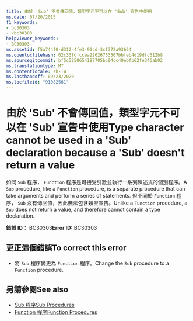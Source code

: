 ```yaml
---
title: 由於 'Sub' 不會傳回值，類型字元不可以在 'Sub' 宣告中使用
ms.date: 07/20/2015
f1_keywords:
- bc30303
- vbc30303
helpviewer_keywords:
- BC30303
ms.assetid: f5a744f0-d312-4fe3-90cd-3cf372a93664
ms.openlocfilehash: 62c33fdfccea22626753567bbfeb4d19dfc612b8
ms.sourcegitcommit: bf5c5850654187705bc94cc40ebfb62fe346ab02
ms.translationtype: MT
ms.contentlocale: zh-TW
ms.lasthandoff: 09/23/2020
ms.locfileid: "91082561"
---
```

# <a name="type-character-cannot-be-used-in-a-sub-declaration-because-a-sub-doesnt-return-a-value"></a><span data-ttu-id="84587-102">由於 'Sub' 不會傳回值，類型字元不可以在 'Sub' 宣告中使用</span><span class="sxs-lookup"><span data-stu-id="84587-102">Type character cannot be used in a 'Sub' declaration because a 'Sub' doesn't return a value</span></span>

<span data-ttu-id="84587-103">如同 `Sub` 程序， `Function` 程序是可接受引數並執行一系列陳述式的個別程序。</span><span class="sxs-lookup"><span data-stu-id="84587-103">A `Sub` procedure, like a `Function` procedure, is a separate procedure that can take arguments and perform a series of statements.</span></span> <span data-ttu-id="84587-104">但不同於 `Function` 程序， `Sub` 沒有傳回值，因此無法包含類型宣告。</span><span class="sxs-lookup"><span data-stu-id="84587-104">Unlike a `Function` procedure, a `Sub` does not return a value, and therefore cannot contain a type declaration.</span></span>  
  
 <span data-ttu-id="84587-105">**錯誤 ID︰** BC30303</span><span class="sxs-lookup"><span data-stu-id="84587-105">**Error ID:** BC30303</span></span>  
  
## <a name="to-correct-this-error"></a><span data-ttu-id="84587-106">更正這個錯誤</span><span class="sxs-lookup"><span data-stu-id="84587-106">To correct this error</span></span>  
  
- <span data-ttu-id="84587-107">將 `Sub` 程序變更為 `Function` 程序。</span><span class="sxs-lookup"><span data-stu-id="84587-107">Change the `Sub` procedure to a `Function` procedure.</span></span>  
  
## <a name="see-also"></a><span data-ttu-id="84587-108">另請參閱</span><span class="sxs-lookup"><span data-stu-id="84587-108">See also</span></span>

- [<span data-ttu-id="84587-109">Sub 程序</span><span class="sxs-lookup"><span data-stu-id="84587-109">Sub Procedures</span></span>](../programming-guide/language-features/procedures/sub-procedures.md)
- [<span data-ttu-id="84587-110">Function 程序</span><span class="sxs-lookup"><span data-stu-id="84587-110">Function Procedures</span></span>](../programming-guide/language-features/procedures/function-procedures.md)
